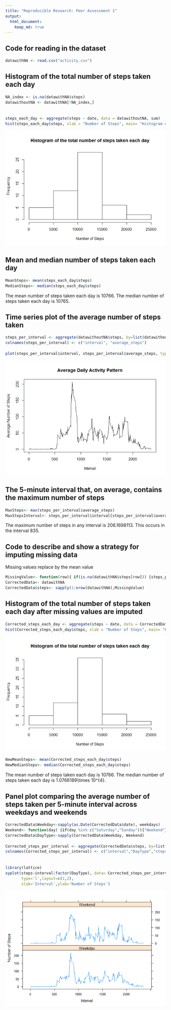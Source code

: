 ```yaml
---
title: "Reproducible Research: Peer Assessment 1"
output: 
  html_document:
    keep_md: true
---
```



## Code for reading in the dataset


```r
datawithNA <- read.csv("activity.csv")
```


## Histogram of the total number of steps taken each day


```r
NA_index <- is.na(datawithNA$steps)
datawithoutNA <- datawithNA[!NA_index,]


steps_each_day <- aggregate(steps ~ date, data = datawithoutNA, sum)
hist(steps_each_day$steps, xlab = "Number of Steps", main= "Histogram of the total number of steps taken each day")
```

![](PA1_template_files/figure-html/unnamed-chunk-2-1.png)<!-- -->
 
## Mean and median number of steps taken each day

```r
MeanSteps<- mean(steps_each_day$steps)
MedianSteps<- median(steps_each_day$steps)
```

The mean number of steps taken each day is 10766. 
The median number of steps taken each day is 10765.


## Time series plot of the average number of steps taken

```r
steps_per_interval <- aggregate(datawithoutNA$steps, by=list(datawithoutNA$interval), FUN=mean)
colnames(steps_per_interval) <- c("interval", "average_steps")

plot(steps_per_interval$interval, steps_per_interval$average_steps, type="l", xlab = "Interval", ylab = "Average Number of Steps", main = "Average Daily Activity Pattern")
```

![](PA1_template_files/figure-html/unnamed-chunk-4-1.png)<!-- -->

## The 5-minute interval that, on average, contains the maximum number of steps

```r
MaxSteps<- max(steps_per_interval$average_steps)
MaxStepsInterval<- steps_per_interval$interval[steps_per_interval$average_steps==max(steps_per_interval$average_steps)]
```

The maximum number of steps in any interval is 206.1698113.
This occurs in the interval 835.


## Code to describe and show a strategy for imputing missing data

Missing values replace by the mean value


```r
MissingValue<- function(row){ if(is.na(datawithNA$steps[row])) {steps_per_interval$average_steps[steps_per_interval$interval==datawithNA$interval[row]]} else datawithNA$steps[row]}
CorrectedData<- datawithNA
CorrectedData$steps<- sapply(1:nrow(datawithNA),MissingValue)
```

## Histogram of the total number of steps taken each day after missing values are imputed


```r
Corrected_steps_each_day <- aggregate(steps ~ date, data = CorrectedData, sum)
hist(Corrected_steps_each_day$steps, xlab = "Number of Steps", main= "Histogram of the total number of steps taken each day")
```

![](PA1_template_files/figure-html/unnamed-chunk-7-1.png)<!-- -->



```r
NewMeanSteps<- mean(Corrected_steps_each_day$steps)
NewMedianSteps<- median(Corrected_steps_each_day$steps)
```

The mean number of steps taken each day is 10766. 
The median number of steps taken each day is 1.0766189\times 10^{4}.

## Panel plot comparing the average number of steps taken per 5-minute interval across weekdays and weekends


```r
CorrectedData$Weekday<-sapply(as.Date(CorrectedData$date), weekdays)
Weekend<- function(day) {if(day %in% c("Saturday","Sunday")){"Weekend"} else "Weekday"}
CorrectedData$DayType<-sapply(CorrectedData$Weekday, Weekend)

Corrected_steps_per_interval <- aggregate(CorrectedData$steps, by=list(CorrectedData$interval,CorrectedData$DayType), FUN=mean)
colnames(Corrected_steps_per_interval) <- c("interval","DayType","steps")


library(lattice)
xyplot(steps~interval|factor(DayType), data= Corrected_steps_per_interval,
       type='l',layout=c(1,2),
       xlab='Interval',ylab='Number of Steps')
```

![](PA1_template_files/figure-html/unnamed-chunk-9-1.png)<!-- -->



